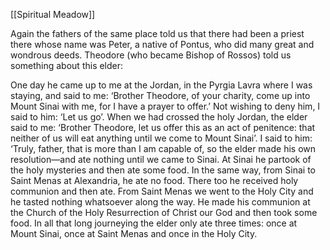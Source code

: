 [[Spiritual Meadow]]
 
Again the fathers of the same place told us that there had been a priest there whose name was Peter, a native of Pontus, who did many great and wondrous deeds. Theodore (who became Bishop of Rossos) told us something about this elder:  
 
One day he came up to me at the Jordan, in the Pyrgia Lavra where I was staying, and said to me: ‘Brother Theodore, of your charity, come up into Mount Sinai with me, for I have a prayer to offer.’ Not wishing to deny him, I said to him: ‘Let us go’. When we had crossed the holy Jordan, the elder said to me: ‘Brother Theodore, let us offer this as an act of penitence: that neither of us will eat anything until we come to Mount Sinai’. I said to him: ‘Truly, father, that is more than I am capable of, so the elder made his own resolution—and ate nothing until we came to Sinai. At Sinai he partook of the holy mysteries and then ate some food. In the same way, from Sinai to Saint Menas at Alexandria, he ate no food. There too he received holy communion and then ate. From Saint Menas we went to the Holy City and he tasted nothing whatsoever along the way. He made his communion at the Church of the Holy Resurrection of Christ our God and then took some food. In all that long journeying the elder only ate three times: once at Mount Sinai, once at Saint Menas and once in the Holy City.
